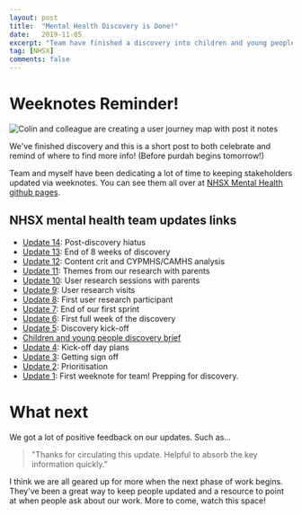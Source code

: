 ```yaml
---
layout: post
title:  "Mental Health Discovery is Done!"
date:   2019-11-05
excerpt: "Team have finished a discovery into children and young people's mental health"
tag: [NHSX]
comments: false
---
```


# Weeknotes Reminder!
![Colin and colleague are creating a user journey map with post it notes](https://raw.githubusercontent.com/nhsx/Mental-Health/master/images/Mapping.jpg)

We've finished discovery and this is a short post to both celebrate and remind of where to find more info! (Before purdah begins tomorrow!)

Team and myself have been dedicating a lot of time to keeping stakeholders updated via weeknotes. You can see them all over at [NHSX Mental Health github pages](https://nhsx.github.io/Mental-Health/).

## NHSX mental health team updates links
* [Update 14](https://nhsx.github.io/Mental-Health/14/): Post-discovery hiatus 
* [Update 13](https://nhsx.github.io/Mental-Health/13/): End of 8 weeks of discovery
* [Update 12](https://nhsx.github.io/Mental-Health/12/): Content crit and CYPMHS/CAMHS analysis
* [Update 11](https://nhsx.github.io/Mental-Health/11/): Themes from our research with parents
* [Update 10](https://nhsx.github.io/Mental-Health/10/): User research sessions with parents
* [Update 9](https://nhsx.github.io/Mental-Health/9/): User research visits
* [Update 8](https://nhsx.github.io/Mental-Health/8/): First user research participant
* [Update 7](https://nhsx.github.io/Mental-Health/7/): End of our first sprint
* [Update 6](https://nhsx.github.io/Mental-Health/6/): First full week of the discovery
* [Update 5](https://nhsx.github.io/Mental-Health/5/): Discovery kick-off
* [Children and young people discovery brief](https://nhsx.github.io/Mental-Health/0/)
* [Update 4](https://nhsx.github.io/Mental-Health/4/): Kick-off day plans
* [Update 3](https://nhsx.github.io/Mental-Health/3/): Getting sign off
* [Update 2](https://nhsx.github.io/Mental-Health/2/): Prioritisation
* [Update 1](https://nhsx.github.io/Mental-Health/1/): First weeknote for team! Prepping for discovery.

# What next
We got a lot of positive feedback on our updates. Such as...
> "Thanks for circulating this update. Helpful to absorb the key information quickly."

I think we are all geared up for more when the next phase of work begins. They've been a great way to keep people updated and a resource to point at when people ask about our work. More to come, watch this space!
